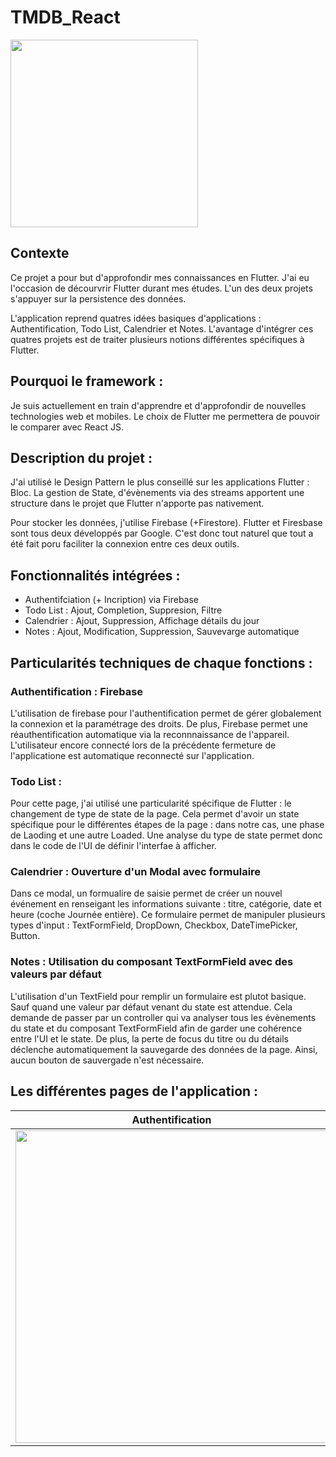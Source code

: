 # TMDB_React

<img src="https://miro.medium.com/max/1400/1*jW1ecwjjyd12ji5YESl8RQ.png" width="300px"/>

## Contexte

Ce projet a pour but d'approfondir mes connaissances en Flutter.
J'ai eu l'occasion de décourvrir Flutter durant mes études. L'un des deux projets s'appuyer sur la persistence des données.

L'application reprend quatres idées basiques d'applications : Authentification, Todo List, Calendrier et Notes.
L'avantage d'intégrer ces quatres projets est de traiter plusieurs notions différentes spécifiques à Flutter.

## Pourquoi le framework :
Je suis actuellement en train d'apprendre et d'approfondir de nouvelles technologies web et mobiles.
Le choix de Flutter me permettera de pouvoir le comparer avec React JS.

## Description du projet :
J'ai utilisé le Design Pattern le plus conseillé sur les applications Flutter : Bloc.
La gestion de State, d'évènements via des streams apportent une structure dans le projet que Flutter n'apporte pas nativement.

Pour stocker les données, j'utilise Firebase (+Firestore).
Flutter et Firesbase sont tous deux développés par Google. 
C'est donc tout naturel que tout a été fait poru faciliter la connexion entre ces deux outils. 

## Fonctionnalités intégrées :
  - Authentifciation (+ Incription) via Firebase
  - Todo List : Ajout, Completion, Suppresion, Filtre
  - Calendrier : Ajout, Suppression, Affichage détails du jour
  - Notes : Ajout, Modification, Suppression, Sauvevarge automatique

## Particularités techniques de chaque fonctions :
### Authentification : Firebase
L'utilisation de firebase pour l'authentification permet de gérer globalement la connexion et la paramétrage des droits.
De plus, Firebase permet une réauthentification automatique via la reconnnaissance de l'appareil.
L'utilisateur encore connecté lors de la précédente fermeture de l'applicatione est automatique reconnecté sur l'application. 

### Todo List : 
Pour cette page, j'ai utilisé une particularité spécifique de Flutter : le changement de type de state de la page.
Cela permet d'avoir un state spécifique pour le différentes étapes de la page : dans notre cas, une phase de Laoding et une autre Loaded.
Une analyse du type de state permet donc dans le code de l'UI de définir l'interfae à afficher.
  
### Calendrier : Ouverture d'un Modal avec formulaire
Dans ce modal, un formualire de saisie permet de créer un nouvel événement en renseigant les informations suivante : titre, catégorie, date et heure (coche Journée entière).
Ce formulaire permet de manipuler plusieurs types d'input : TextFormField, DropDown, Checkbox, DateTimePicker, Button.

### Notes : Utilisation du composant TextFormField avec des valeurs par défaut
L'utilisation d'un TextField pour remplir un formulaire est plutot basique.
Sauf quand une valeur par défaut venant du state est attendue.
Cela demande de passer par un controller qui va analyser tous les évènements du state et du composant TextFormField afin de garder une cohérence entre l'UI et le state.
De plus, la perte de focus du titre ou du détails déclenche  automatiquement la sauvegarde des données de la page.
Ainsi, aucun bouton de sauvergade n'est nécessaire.




## Les différentes pages de l'application :
|                                                          Authentification                                                         | Todo List                                                                                                                         | Calendrier                                                                                                                        | Notes                                                                                                                             |
|:---------------------------------------------------------------------------------------------------------------------------------:|-----------------------------------------------------------------------------------------------------------------------------------|-----------------------------------------------------------------------------------------------------------------------------------|-----------------------------------------------------------------------------------------------------------------------------------|
| <img src="https://user-images.githubusercontent.com/38243794/174459627-096e4b6f-b34d-4220-b1d7-778fe121e025.gif" height="500px"/> | <img src="https://user-images.githubusercontent.com/38243794/174459616-43c40e3d-7b99-4a3b-bc6e-0c8b204aa6fc.gif" height="500px"/> | <img src="https://user-images.githubusercontent.com/38243794/174459604-a5e2ccc5-1b1f-4867-bd10-b33ff17a757d.gif" height="500px"/> | <img src="https://user-images.githubusercontent.com/38243794/174459571-26f01a0a-879d-45d2-bde9-12630eed6e4e.gif" height="500px"/> |
